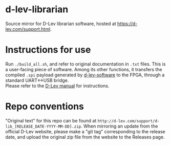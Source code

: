 # d-lev-librarian
 Source mirror for D-Lev librarian software, hosted at https://d-lev.com/support.html.

# Instructions for use
 Run `./build_all.sh`, and refer to original documentation in `.txt` files. 
 This is a user-facing piece of software. Among its other functions, it transfers the compiled `.spi` payload generated by [d-lev-software](https://github.com/d-lec/d-lev-software) to the FPGA, through a standard UART<->USB bridge.  
 Please refer to the [D-Lev manual](http://d-lev.com/support/D-Lev_Manual_2023-06-20.pdf) for instructions.  

# Repo conventions
"Original text" for this repo can be found at `http://d-lev.com/support/d-lib_[RELEASE_DATE-YYYY-MM-DD].zip`. When mirroring an update from the official D-Lev website, please make a "git tag" corresponding to the release date, and upload the original zip file from the website to the Releases page.  
